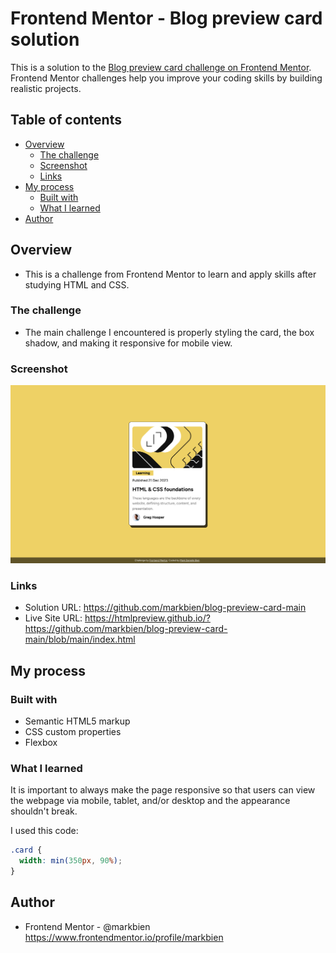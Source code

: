 # Frontend Mentor - Blog preview card solution

This is a solution to the [Blog preview card challenge on Frontend Mentor](https://www.frontendmentor.io/challenges/blog-preview-card-ckPaj01IcS). Frontend Mentor challenges help you improve your coding skills by building realistic projects.

## Table of contents

- [Overview](#overview)
  - [The challenge](#the-challenge)
  - [Screenshot](#screenshot)
  - [Links](#links)
- [My process](#my-process)
  - [Built with](#built-with)
  - [What I learned](#what-i-learned)
- [Author](#author)

## Overview

- This is a challenge from Frontend Mentor to learn and apply skills after studying HTML and CSS.

### The challenge

- The main challenge I encountered is properly styling the card, the box shadow, and making it responsive for mobile view.

### Screenshot

![](screenshot.png)

### Links

- Solution URL: https://github.com/markbien/blog-preview-card-main
- Live Site URL: https://htmlpreview.github.io/?https://github.com/markbien/blog-preview-card-main/blob/main/index.html

## My process

### Built with

- Semantic HTML5 markup
- CSS custom properties
- Flexbox

### What I learned

It is important to always make the page responsive so that users can view the webpage via mobile, tablet, and/or desktop and the appearance shouldn't break.

I used this code:

````css
.card {
  width: min(350px, 90%);
}
````
## Author
- Frontend Mentor - @markbien https://www.frontendmentor.io/profile/markbien